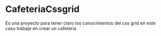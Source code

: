 # CafeteriaCssgrid
Es una proyecto para tener claro los conocimientos del css grid  en este caso trabaje en crear un cafeteria
